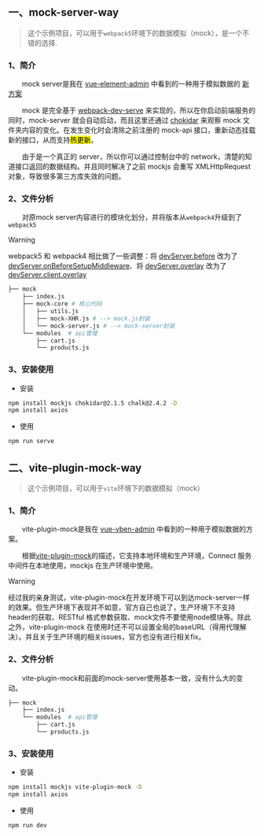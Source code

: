 ## 一、mock-server-way

> 这个示例项目，可以用于`webpack5`环境下的数据模拟（mock），是一个不错的选择.

### 1、简介

&emsp;&emsp;mock server是我在 [vue-element-admin](https://github.com/PanJiaChen/vue-element-admin) 中看到的一种用于模拟数据的 [新方案](https://panjiachen.gitee.io/vue-element-admin-site/zh/guide/essentials/mock-api.html#%E6%96%B0%E6%96%B9%E6%A1%88)

&emsp;&emsp;mock 是完全基于 [webpack-dev-serve](https://github.com/webpack/webpack-dev-server) 来实现的，所以在你启动前端服务的同时，mock-server 就会自动启动，而且这里还通过 [chokidar](https://github.com/paulmillr/chokidar) 来观察 mock 文件夹内容的变化。在发生变化时会清除之前注册的 mock-api 接口，重新动态挂载新的接口，从而支持<span style="background-color:yellow;color:black;">热更新</span>。

&emsp;&emsp;由于是一个真正的 server，所以你可以通过控制台中的 network，清楚的知道接口返回的数据结构。并且同时解决了之前 mockjs 会重写 XMLHttpRequest 对象，导致很多第三方库失效的问题。

### 2、文件分析

&emsp;&emsp;对原mock server内容进行的模块化划分，并将版本从`webpack4`升级到了`webpack5`

> [!WARNING]
> webpack5 和 webpack4 相比做了一些调整：将 [devServer.before](https://v4.webpack.js.org/configuration/dev-server/#devserverbefore) 改为了 [devServer.onBeforeSetupMiddleware](https://webpack.js.org/configuration/dev-server/#devserveronbeforesetupmiddleware)、将 [devServer.overlay](https://v4.webpack.js.org/configuration/dev-server/#devserveroverlay) 改为了 [devServer.client.overlay](https://webpack.js.org/configuration/dev-server/#overlay)

```sh
├── mock
    ├── index.js
    ├── mock-core # 核心代码
    │   ├── utils.js
    │   ├── mock-XHR.js # --> mock.js封装
    │   └── mock-server.js # --> mock-server封装
    └── modules  # api管理
        ├── cart.js
        └── products.js
```

### 3、安装使用

- 安装

```sh
npm install mockjs chokidar@2.1.5 chalk@2.4.2 -D
npm install axios
```

- 使用

```sh
npm run serve
```

## 二、vite-plugin-mock-way

> 这个示例项目，可以用于`vite`环境下的数据模拟（mock）

### 1、简介

&emsp;&emsp;vite-plugin-mock是我在 [vue-vben-admin](https://github.com/vbenjs/vue-vben-admin) 中看到的一种用于模拟数据的方案。

&emsp;&emsp;根据[vite-plugin-mock](https://github.com/vbenjs/vite-plugin-mock)的描述，它支持本地环境和生产环境，Connect 服务中间件在本地使用，mockjs 在生产环境中使用。

> [!WARNING]
> 经过我的亲身测试，vite-plugin-mock在开发环境下可以到达mock-server一样的效果。但生产环境下表现并不如意，官方自己也说了，生产环境下不支持header的获取、RESTful 格式参数获取、mock文件不要使用node模块等。除此之外，vite-plugin-mock 在使用时还不可以设置全局的baseURL（得用代理解决）。并且关于生产环境的相关issues，官方也没有进行相关fix。

### 2、文件分析

&emsp;&emsp;vite-plugin-mock和前面的mock-server使用基本一致，没有什么大的变动。

```sh
├── mock
    ├── index.js
    └── modules  # api管理
        ├── cart.js
        └── products.js
```

### 3、安装使用

- 安装

```sh
npm install mockjs vite-plugin-mock -D
npm install axios
```

- 使用

```sh
npm run dev
```
